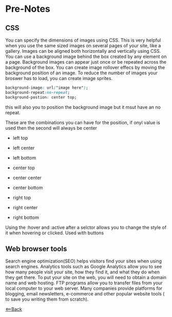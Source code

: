 # Pre-Notes

## CSS

You can specify the dimensions of images using CSS. This is very helpful when you use the same sized images on several pages of your site, like a gallery. Images can be aligned both horizontally and vertically using CSS. You can use a background image behind the box created by any element on a page. Background images can appear just once or be repeated across the background of the box. You can create image rollover effecs by moving the background position of an image. To reduce the number of images your broswer has to load, you can create image sprites.  

``` CSS
background-image: url("image here");
background-repeat:no-repeat;
background-postion: center top;
```

this will also you to position the background image but it msut have an no repeat.  

These are the combinations you can have for the position, if onyl value is used then the second will always be center  

- left top  

- left center  

- left bottom  

- center top  

- center center  

- center bottom  

- right top  

- right center  

- right bottom  

Using the :hover and :active after a selctor allows you to change the style of it when hovering or clicked. Used with buttons  



## Web browser tools

Search engine optimization(SEO) helps visitors find your sites when using search engines. Analytics tools such as Google Analytics allow you to see how many people visit your site, how they find it, and what they do when they get there. To put your site on the web, you will need to obtain a domain name and web hosting. FTP programs allow you to transfer files from your local computer to your web server. Many companies provide platforms for blogging, email newsletters,  e-commerce and other popular website tools ( to save you writing them from scratch).


[<==Back](../README.md)
